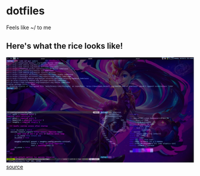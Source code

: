 # dotfiles
Feels like ~/ to me

## Here's what the rice looks like!
![desktop.png](images/desktop.png)
[source](https://cdnb.artstation.com/p/assets/images/images/032/033/095/large/piscesgraphics-zoe-wallpaper.jpg?1605278813)
